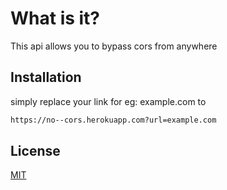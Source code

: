 # What is it?
This api allows you to bypass cors from anywhere

## Installation

simply replace your link for eg: example.com to 

```bash
https://no--cors.herokuapp.com?url=example.com
```
## License
[MIT](https://choosealicense.com/licenses/mit/)